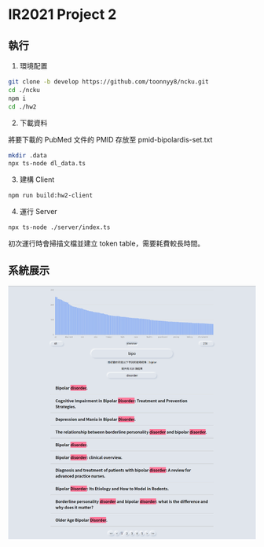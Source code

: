 # IR2021 Project 2

## 執行

1. 環境配置

```bash
git clone -b develop https://github.com/toonnyy8/ncku.git
cd ./ncku
npm i
cd ./hw2
```

2. 下載資料

將要下載的 PubMed 文件的 PMID 存放至 pmid-bipolardis-set.txt

```bash
mkdir .data
npx ts-node dl_data.ts
```

3. 建構 Client

```bash
npm run build:hw2-client
```

4. 運行 Server

```bash
npx ts-node ./server/index.ts
```

初次運行時會掃描文檔並建立 token table，需要耗費較長時間。

## 系統展示

![System](./img/system.png)
